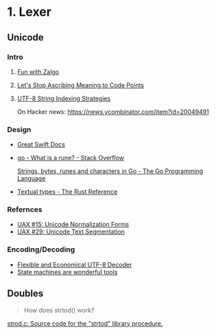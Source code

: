 # 1. Lexer

## Unicode

### Intro

1. [Fun with Zalgo](https://web.archive.org/web/20221031222757/https://www.256kilobytes.com/content/show/4769/how-does-zalgo-text-work-a-guide-to-using-and-misusing-unicode-diacritical-marks
)

2. [Let's Stop Ascribing Meaning to Code Points](https://manishearth.github.io/blog/2017/01/14/stop-ascribing-meaning-to-unicode-code-points/#fnref:1)

3. [UTF-8 String Indexing Strategies](https://nullprogram.com/blog/2019/05/29/)

   On Hacker news: https://news.ycombinator.com/item?id=20049491

### Design

- [Great Swift Docs](https://docs.swift.org/swift-book/LanguageGuide/StringsAndCharacters.html)

- [go - What is a rune? - Stack Overflow](https://stackoverflow.com/questions/19310700/what-is-a-rune)

  [Strings, bytes, runes and characters in Go - The Go Programming Language](https://go.dev/blog/strings)
  
- [Textual types - The Rust Reference](https://doc.rust-lang.org/reference/types/textual.html)
   
### Refernces 

- [UAX #15: Unicode Normalization Forms](https://unicode.org/reports/tr15/)
- [UAX #29: Unicode Text Segmentation](https://unicode.org/reports/tr29/)

### Encoding/Decoding

- [Flexible and Economical UTF-8 Decoder](https://bjoern.hoehrmann.de/utf-8/decoder/dfa/)
- [State machines are wonderful tools](https://nullprogram.com/blog/2020/12/31/)

## Doubles

> How does strtod() work?

[strod.c: Source code for the "strtod" library procedure.](additional/strtod.c)
